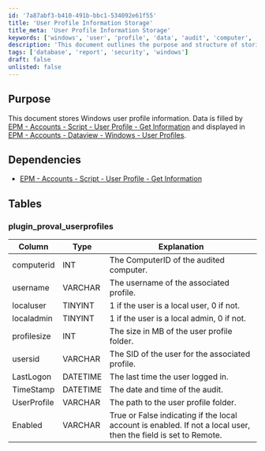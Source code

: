 ```yaml
---
id: '7a87abf3-b410-491b-bbc1-534092e61f55'
title: 'User Profile Information Storage'
title_meta: 'User Profile Information Storage'
keywords: ['windows', 'user', 'profile', 'data', 'audit', 'computer', 'local', 'admin']
description: 'This document outlines the purpose and structure of storing Windows user profile information, detailing dependencies, and providing a schema for the user profiles table including user attributes and audit timestamps.'
tags: ['database', 'report', 'security', 'windows']
draft: false
unlisted: false
---
```


## Purpose

This document stores Windows user profile information. Data is filled by [EPM - Accounts - Script - User Profile - Get Information](<../scripts/User Profile - Get Information.md>) and displayed in [EPM - Accounts - Dataview - Windows - User Profiles](<../dataviews/Windows - User Profiles.md>).

## Dependencies

- [EPM - Accounts - Script - User Profile - Get Information](<../scripts/User Profile - Get Information.md>)

## Tables

### plugin_proval_userprofiles

| Column      | Type     | Explanation                                               |
|-------------|----------|----------------------------------------------------------|
| computerid  | INT      | The ComputerID of the audited computer.                  |
| username    | VARCHAR  | The username of the associated profile.                   |
| localuser   | TINYINT  | 1 if the user is a local user, 0 if not.                |
| localadmin  | TINYINT  | 1 if the user is a local admin, 0 if not.               |
| profilesize | INT      | The size in MB of the user profile folder.               |
| usersid     | VARCHAR  | The SID of the user for the associated profile.          |
| LastLogon   | DATETIME | The last time the user logged in.                         |
| TimeStamp   | DATETIME | The date and time of the audit.                           |
| UserProfile | VARCHAR  | The path to the user profile folder.                      |
| Enabled     | VARCHAR  | True or False indicating if the local account is enabled. If not a local user, then the field is set to Remote. |

